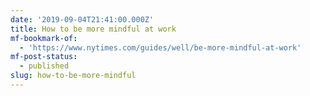 ```yaml
---
date: '2019-09-04T21:41:00.000Z'
title: How to be more mindful at work
mf-bookmark-of:
  - 'https://www.nytimes.com/guides/well/be-more-mindful-at-work'
mf-post-status:
  - published
slug: how-to-be-more-mindful
---
```


